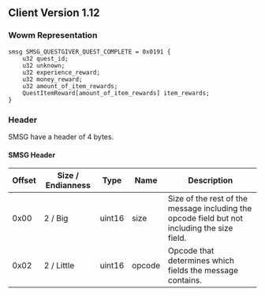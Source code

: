 ## Client Version 1.12

### Wowm Representation
```rust,ignore
smsg SMSG_QUESTGIVER_QUEST_COMPLETE = 0x0191 {
    u32 quest_id;    
    u32 unknown;    
    u32 experience_reward;    
    u32 money_reward;    
    u32 amount_of_item_rewards;    
    QuestItemReward[amount_of_item_rewards] item_rewards;    
}

```
### Header
SMSG have a header of 4 bytes.

#### SMSG Header
| Offset | Size / Endianness | Type   | Name   | Description |
| ------ | ----------------- | ------ | ------ | ----------- |
| 0x00   | 2 / Big           | uint16 | size   | Size of the rest of the message including the opcode field but not including the size field.|
| 0x02   | 2 / Little        | uint16 | opcode | Opcode that determines which fields the message contains.|
